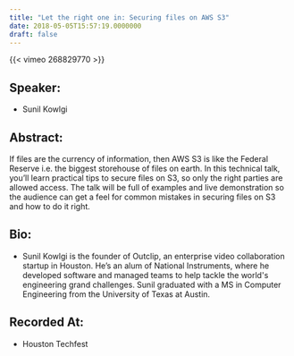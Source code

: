 ```yaml
---
title: "Let the right one in: Securing files on AWS S3"
date: 2018-05-05T15:57:19.0000000
draft: false
---
```


{{< vimeo 268829770 >}}

## Speaker:

 - Sunil Kowlgi

## Abstract:

<p>If files are the currency of information, then AWS S3 is like the Federal Reserve i.e. the biggest storehouse of files on earth. In this technical talk, you’ll learn practical tips to secure files on S3, so only the right parties are allowed access. The talk will be full of examples and live demonstration so the audience can get a feel for common mistakes in securing files on S3 and how to do it right.</p>

## Bio:

 - <p>Sunil Kowlgi is the founder of Outclip, an enterprise video collaboration startup in Houston. He’s an alum of National Instruments, where he developed software and managed teams to help tackle the world's engineering grand challenges. Sunil graduated with a MS in Computer Engineering from the University of Texas at Austin.</p>

## Recorded At:

 - Houston Techfest

